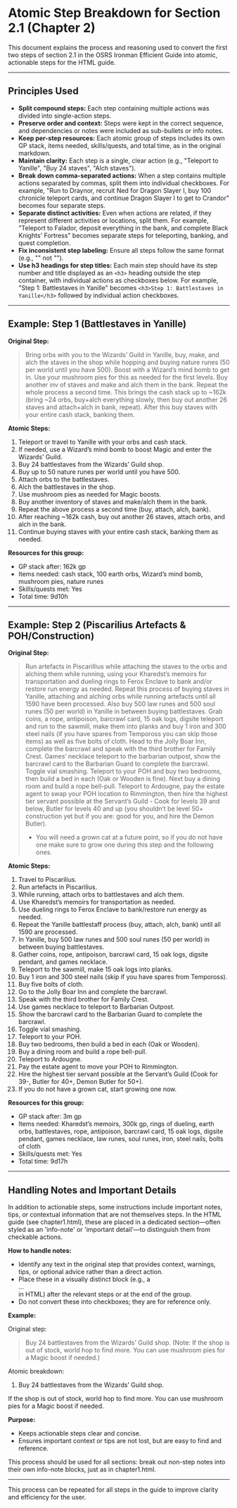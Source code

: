 # Atomic Step Breakdown for Section 2.1 (Chapter 2)

This document explains the process and reasoning used to convert the first two steps of section 2.1 in the OSRS Ironman Efficient Guide into atomic, actionable steps for the HTML guide.

---

## Principles Used

- **Split compound steps:** Each step containing multiple actions was divided into single-action steps.
- **Preserve order and context:** Steps were kept in the correct sequence, and dependencies or notes were included as sub-bullets or info notes.
- **Keep per-step resources:** Each atomic group of steps includes its own GP stack, items needed, skills/quests, and total time, as in the original markdown.
- **Maintain clarity:** Each step is a single, clear action (e.g., "Teleport to Yanille", "Buy 24 staves", "Alch staves").
- **Break down comma-separated actions:** When a step contains multiple actions separated by commas, split them into individual checkboxes. For example, "Run to Draynor, recruit Ned for Dragon Slayer I, buy 100 chronicle teleport cards, and continue Dragon Slayer I to get to Crandor" becomes four separate steps.
- **Separate distinct activities:** Even when actions are related, if they represent different activities or locations, split them. For example, "Teleport to Falador, deposit everything in the bank, and complete Black Knights' Fortress" becomes separate steps for teleporting, banking, and quest completion.
- **Fix inconsistent step labeling:** Ensure all steps follow the same format (e.g., "<!-- Step X (Atomic Breakdown) -->" not "<!-- Step X (continued, Atomic Breakdown) -->").
- **Use h3 headings for step titles:** Each main step should have its step number and title displayed as an `<h3>` heading outside the step container, with individual actions as checkboxes below. For example, "Step 1: Battlestaves in Yanille" becomes `<h3>Step 1: Battlestaves in Yanille</h3>` followed by individual action checkboxes.

---

## Example: Step 1 (Battlestaves in Yanille)

**Original Step:**
> Bring orbs with you to the Wizards’ Guild in Yanille, buy, make, and alch the staves in the shop while hopping and buying nature runes (50 per world until you have 500). Boost with a Wizard’s mind bomb to get in. Use your mushroom pies for this as needed for the first levels. Buy another inv of staves and make and alch them in the bank. Repeat the whole process a second time. This brings the cash stack up to ~162k (bring ~24 orbs, buy+alch everything slowly, then buy out another 26 staves and attach+alch in bank, repeat). After this buy staves with your entire cash stack, banking them.

**Atomic Steps:**
1. Teleport or travel to Yanille with your orbs and cash stack.
2. If needed, use a Wizard’s mind bomb to boost Magic and enter the Wizards’ Guild.
3. Buy 24 battlestaves from the Wizards’ Guild shop.
4. Buy up to 50 nature runes per world until you have 500.
5. Attach orbs to the battlestaves.
6. Alch the battlestaves in the shop.
7. Use mushroom pies as needed for Magic boosts.
8. Buy another inventory of staves and make/alch them in the bank.
9. Repeat the above process a second time (buy, attach, alch, bank).
10. After reaching ~162k cash, buy out another 26 staves, attach orbs, and alch in the bank.
11. Continue buying staves with your entire cash stack, banking them as needed.

**Resources for this group:**
- GP stack after: 162k gp
- Items needed: cash stack, 100 earth orbs, Wizard’s mind bomb, mushroom pies, nature runes
- Skills/quests met: Yes
- Total time: 9d10h

---

## Example: Step 2 (Piscarilius Artefacts & POH/Construction)

**Original Step:**
> Run artefacts in Piscarillius while attaching the staves to the orbs and alching them while running, using your Kharedst’s memoirs for transportation and dueling rings to Ferox Enclave to bank and/or restore run energy as needed. Repeat this process of buying staves in Yanille, attaching and alching orbs while running artefacts until all 1590 have been processed. Also buy 500 law runes and 500 soul runes (50 per world) in Yanille in between buying battlestaves. Grab coins, a rope, antipoison, barcrawl card, 15 oak logs, digsite teleport and run to the sawmill, make them into planks and buy 1 iron and 300 steel nails (if you have spares from Tempoross you can skip those items) as well as five bolts of cloth. Head to the Jolly Boar Inn, complete the barcrawl and speak with the third brother for Family Crest. Games’ necklace teleport to the barbarian outpost, show the barcrawl card to the Barbarian Guard to complete the barcrawl. Toggle vial smashing. Teleport to your POH and buy two bedrooms, then build a bed in each (Oak or Wooden is fine). Next buy a dining room and build a rope bell-pull. Teleport to Ardougne, pay the estate agent to swap your POH location to Rimmington, then hire the highest tier servant possible at the Servant’s Guild - Cook for levels 39 and below, Butler for levels 40 and up (you shouldn’t be level 50+ construction yet but if you are: good for you, and hire the Demon Butler).
> - You will need a grown cat at a future point, so if you do not have one make sure to grow one during this step and the following ones.

**Atomic Steps:**
1. Travel to Piscarilius.
2. Run artefacts in Piscarilius.
3. While running, attach orbs to battlestaves and alch them.
4. Use Kharedst’s memoirs for transportation as needed.
5. Use dueling rings to Ferox Enclave to bank/restore run energy as needed.
6. Repeat the Yanille battlestaff process (buy, attach, alch, bank) until all 1590 are processed.
7. In Yanille, buy 500 law runes and 500 soul runes (50 per world) in between buying battlestaves.
8. Gather coins, rope, antipoison, barcrawl card, 15 oak logs, digsite pendant, and games necklace.
9. Teleport to the sawmill, make 15 oak logs into planks.
10. Buy 1 iron and 300 steel nails (skip if you have spares from Tempoross).
11. Buy five bolts of cloth.
12. Go to the Jolly Boar Inn and complete the barcrawl.
13. Speak with the third brother for Family Crest.
14. Use games necklace to teleport to Barbarian Outpost.
15. Show the barcrawl card to the Barbarian Guard to complete the barcrawl.
16. Toggle vial smashing.
17. Teleport to your POH.
18. Buy two bedrooms, then build a bed in each (Oak or Wooden).
19. Buy a dining room and build a rope bell-pull.
20. Teleport to Ardougne.
21. Pay the estate agent to move your POH to Rimmington.
22. Hire the highest tier servant possible at the Servant’s Guild (Cook for 39-, Butler for 40+, Demon Butler for 50+).
23. If you do not have a grown cat, start growing one now.

**Resources for this group:**
- GP stack after: 3m gp
- Items needed: Kharedst’s memoirs, 300k gp, rings of dueling, earth orbs, battlestaves, rope, antipoison, barcrawl card, 15 oak logs, digsite pendant, games necklace, law runes, soul runes, iron, steel nails, bolts of cloth
- Skills/quests met: Yes
- Total time: 9d17h

---

## Handling Notes and Important Details

In addition to actionable steps, some instructions include important notes, tips, or contextual information that are not themselves steps. In the HTML guide (see chapter1.html), these are placed in a dedicated section—often styled as an 'info-note' or 'important detail'—to distinguish them from checkable actions.

**How to handle notes:**
- Identify any text in the original step that provides context, warnings, tips, or optional advice rather than a direct action.
- Place these in a visually distinct block (e.g., a <div class="info-note">...</div> in HTML) after the relevant steps or at the end of the group.
- Do not convert these into checkboxes; they are for reference only.

**Example:**

Original step:
> Buy 24 battlestaves from the Wizards’ Guild shop. (Note: If the shop is out of stock, world hop to find more. You can use mushroom pies for a Magic boost if needed.)

Atomic breakdown:
1. Buy 24 battlestaves from the Wizards’ Guild shop.

<div class="info-note">If the shop is out of stock, world hop to find more. You can use mushroom pies for a Magic boost if needed.</div>

**Purpose:**
- Keeps actionable steps clear and concise.
- Ensures important context or tips are not lost, but are easy to find and reference.

This process should be used for all sections: break out non-step notes into their own info-note blocks, just as in chapter1.html.

---

This process can be repeated for all steps in the guide to improve clarity and efficiency for the user. 